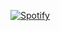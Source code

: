[![Spotify](https://novatorem2-eight.vercel.app/api/spotify?background_color=121119&border_color=117c37)](https://open.spotify.com/user/313t7lfxv5rtjbydqcdfo6ww54pa)
